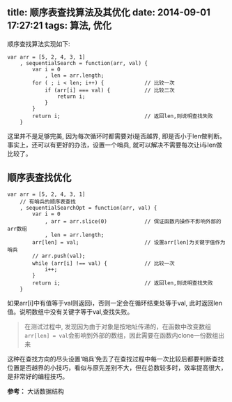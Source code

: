 title: 顺序表查找算法及其优化
date: 2014-09-01 17:27:21
tags: 算法, 优化
---
顺序查找算法实现如下:

    var arr = [5, 2, 4, 3, 1]
        , sequentialSearch = function(arr, val) {
            var i = 0
                , len = arr.length;
            for ( ; i < len; i++) {             // 比较一次
                if (arr[i] === val) {           // 比较二次
                    return i;
                }
            }
            return i;                           // 返回len,则说明查找失败
        }

这里并不是足够完美, 因为每次循环时都需要对i是否越界, 即是否小于len做判断。事实上，还可以有更好的办法，设置一个哨兵, 就可以解决不需要每次让i与len做比较了。
## 顺序表查找优化
    var arr = [5, 2, 4, 3, 1]
        // 有哨兵的顺序表查找
        , sequentialSearchOpt = function(arr, val) {
            var i = 0
                , arr = arr.slice(0)            // 保证函数内操作不影响外部的arr数组 
                , len = arr.length;
            arr[len] = val;                     // 设置arr[len]为关键字值作为哨兵
            // arr.push(val);
            while (arr[i] !== val) {            // 比较一次
                i++;
            }
            return i;                           // 返回len,则说明查找失败
        }

如果arr[i]中有值等于val则返回i，否则一定会在循环结束处等于val, 此时返回len值。说明数组中没有关键字等于val,查找失败。

> 在测试过程中, 发现因为由于对象是按地址传递的，在函数中改变数组`arr[len] = val`会影响到外部的数组，因此需要在函数内clone一份数组出来

这种在查找方向的尽头设置‘哨兵’免去了在查找过程中每一次比较后都要判断查找位置是否越界的小技巧，看似与原先差别不大，但在总数较多时，效率提高很大，是非常好的编程技巧。

**参考：** 大话数据结构 

